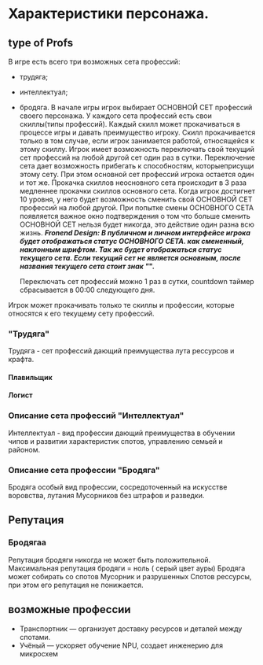 # Характеристики персонажа.

## type of Profs 
В игре есть всего три возможных сета профессий:
 - трудяга;
 - интеллектуал;
 - бродяга.
В начале игры игрок выбирает ОСНОВНОЙ СЕТ профессий своего персонажа. 
У каждого сета профессий есть свои скиллы(типы профессий). Каждый скилл может прокачиваться в процессе игры и давать преимущество игроку. Скилл прокачивается только в том случае, если игрок занимается работой, относящейся к этому скиллу.
 Игрок имеет возможность переключать свой текущий сет профессий на любой  другой сет один раз в сутки. Переключение сета дает возможность прибегать к способностям, которыеприсущи этому сету. При этом основной сет профессий игрока остается один и тот же. Прокачка скиллов неосновного сета происходит в 3 раза медленнее прокачки скиллов основного сета.
  Когда игрок достигнет 10 уровня, у него будет возможность сменить свой ОСНОВНОЙ СЕТ профессий на любой другой. При попытке смены ОСНОВНОГО СЕТА  появляется важное окно подтверждения о том что больше сменить ОСНОВНОЙ СЕТ нельзя будет никогда, это действие один разна всю жизнь. 
   ***Fronend Design: В публичном и личном интерфейсе игрока будет отображаться статус ОСНОВНОГО СЕТА.  как смененный, наклонным шрифтом. Так же будет отображаться статус текущего сета. Если текущий сет не является основным, после названия текущего сета стоит знак "*".**

    Переключать сет профессий можно 1 раз в сутки, countdown таймер сбрасывается в 00:00 следующего дня.

 Игрок может прокачивать только те скиллы и профессии, которые относятся к его текущему сету профессий. 

### "Трудяга"
Трудяга - сет профессий дающий преимущества лута рессурсов и крафта. 
#### Плавильщик
#### 
#### Логист

### Описание сета профессий "Интеллектуал"
Интеллектуал - вид профессии дающий преимущества в обучении чипов и развитии характеристик спотов, управлению семьей и районом.

### Описание сета профессии "Бродяга"

Бродяга особый вид профессии, сосредоточенный на искусстве воровства, лутания Мусорников без штрафов и разведки.

## Репутация 
### Бродягаа
Репутация бродяги никогда не может быть положительной. Максимальная репутация бродяги =  ноль ( серый цвет ауры)
Бродяга может собирать со спотов Мусорник и разрушенных Спотов рессурсы, при этом его репутация не понижается. 


## возможные профессии
 - Транспортник — организует доставку ресурсов и деталей между спотами.
 - Учёный — ускоряет обучение NPU, создает инженерию для микросхем